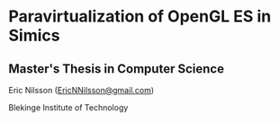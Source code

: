Paravirtualization of OpenGL ES in Simics
======
Master's Thesis in Computer Science
------
Eric Nilsson (EricNNilsson@gmail.com)

Blekinge Institute of Technology